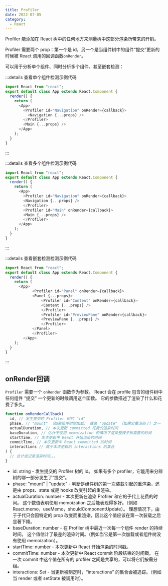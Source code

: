 ```yaml
---
title: Profiler
date: 2022-07-05
category:
  - React
---
```


Profiler 能添加在 React 树中的任何地方来测量树中这部分渲染所带来的开销。

<!-- more -->

Profiler 需要两个 prop：第一个是 id，另一个是当组件树中的组件“提交”更新的时候被 React 调用的回调函数`onRender`。

可以用于分析单个组件、同时分析多个组件、甚至嵌套检测：

:::details 查看单个组件检测示例代码

```js
import React from "react";
export default class App extends React.Component {
  render() {
    return (
      <App>
        <Profiler id="Navigation" onRender={callback}>
          <Navigation {...props} />
        </Profiler>
        <Main {...props} />
      </App>
    );
  }
}
```

:::

:::details 查看多个组件检测示例代码

```js
import React from "react";
export default class App extends React.Component {
  render() {
    return (
      <App>
        <Profiler id="Navigation" onRender={callback}>
        <Navigation {...props} />
        </Profiler>
        <Profiler id="Main" onRender={callback}>
        <Main {...props} />
        </Profiler>
      </App>
    );
  }
}
```

:::

:::details 查看嵌套检测检测示例代码

```js
import React from "react";
export default class App extends React.Component {
  render() {
    return (
      <App>
            <Profiler id="Panel" onRender={callback}>
            <Panel {...props}>
                <Profiler id="Content" onRender={callback}>
                <Content {...props} />
                </Profiler>
                <Profiler id="PreviewPane" onRender={callback}>
                <PreviewPane {...props} />
                </Profiler>
            </Panel>
            </Profiler>
        </App>
    );
  }
}
```

:::


## onRender回调

`Profiler` 需要一个 `onRender` 函数作为参数。 React 会在 profile 包含的组件树中任何组件 “提交” 一个更新的时候调用这个函数。 它的参数描述了渲染了什么和花费了多久。

```js
function onRenderCallback(
  id, // 发生提交的 Profiler 树的 “id”
  phase, // "mount" （如果组件树刚加载） 或者 "update" （如果它重渲染了）之一
  actualDuration, // 本次更新 committed 花费的渲染时间
  baseDuration, // 估计不使用 memoization 的情况下渲染整棵子树需要的时间
  startTime, // 本次更新中 React 开始渲染的时间
  commitTime, // 本次更新中 React committed 的时间
  interactions // 属于本次更新的 interactions 的集合
) {
  // 合计或记录渲染时间。。。
}
```

- id: string - 发生提交的 Profiler 树的 id。 如果有多个 profiler，它能用来分辨树的哪一部分发生了“提交”。
- phase: "mount" | "update" - 判断是组件树的第一次装载引起的重渲染，还是由 props、state 或是 hooks 改变引起的重渲染。
- actualDuration: number - 本次更新在渲染 Profiler 和它的子代上花费的时间。 这个数值表明使用 memoization 之后能表现得多好。（例如 React.memo，useMemo，shouldComponentUpdate）。 理想情况下，由于子代只会因特定的 prop 改变而重渲染，因此这个值应该在第一次装载之后显著下降。
- baseDuration: number - 在 Profiler 树中最近一次每一个组件 render 的持续时间。 这个值估计了最差的渲染时间。（例如当它是第一次加载或者组件树没有使用 memoization）。
- startTime: number - 本次更新中 React 开始渲染的时间戳。
- commitTime: number - 本次更新中 React commit 阶段结束的时间戳。 在一次 commit 中这个值在所有的 profiler 之间是共享的，可以将它们按需分组。
- interactions: Set - 当更新被制定时，“interactions” 的集合会被追踪。（例如当 render 或者 setState 被调用时）。
